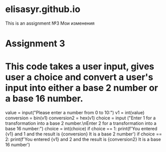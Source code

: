 # elisasyr.github.io
This is an assignment №3 Мои изменения
# Assignment 3 
# This code takes a user input, gives user a choice and convert a user's input into either a base 2 number or a base 16 number. 

value = input("Please enter a number from 0 to 10:")
v1 = int(value)
conversion = bin(v1)
conversion2 = hex(v1)
choice = input ("Enter 1 for a transformation into a base 2 number.\nEnter 2 for a transformation into a base 16 number:")
choice = int(choice)
if choice == 1:
    print(f'You entered {v1} and 1 and the result is {conversion} It is a base 2 number')
if choice == 2:
    print(f'You entered {v1} and 2 and the result is {conversion2} It is a base 16 number')
